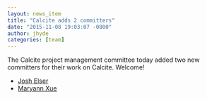 ```yaml
---
layout: news_item
title: "Calcite adds 2 committers"
date: "2015-11-08 19:03:07 -0800"
author: jhyde
categories: [team]
---
```

<!--
{% comment %}
Licensed to the Apache Software Foundation (ASF) under one or more
contributor license agreements.  See the NOTICE file distributed with
this work for additional information regarding copyright ownership.
The ASF licenses this file to you under the Apache License, Version 2.0
(the "License"); you may not use this file except in compliance with
the License.  You may obtain a copy of the License at

http://www.apache.org/licenses/LICENSE-2.0

Unless required by applicable law or agreed to in writing, software
distributed under the License is distributed on an "AS IS" BASIS,
WITHOUT WARRANTIES OR CONDITIONS OF ANY KIND, either express or implied.
See the License for the specific language governing permissions and
limitations under the License.
{% endcomment %}
-->

The Calcite project management committee today added two new
committers for their work on Calcite. Welcome!

* [Josh Elser](https://mail-archives.apache.org/mod_mbox/incubator-calcite-dev/201511.mbox/%3CCAPSgeEQ4%2Bj8MNjYFaa%3D15QjJV%2BiVDwG6bAhW1muk8Gdo0UAYWg%40mail.gmail.com%3E)
* [Maryann Xue](https://mail-archives.apache.org/mod_mbox/incubator-calcite-dev/201511.mbox/%3CCAPSgeEQg7ACNWfPXiPY69PNPqA9ov%2BKGzzrNe7t7mMyOEV7hYQ%40mail.gmail.com%3E)
